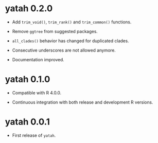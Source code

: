 # yatah 0.2.0

* Add `trim_void()`, `trim_rank()` and `trim_common()` functions.

* Remove `ggtree` from suggested packages.

* `all_clades()` behavior has changed for duplicated clades.

* Consecutive underscores are not allowed anymore.

* Documentation improved.

# yatah 0.1.0

* Compatible with R 4.0.0.

* Continuous integration with both release and development R versions.

# yatah 0.0.1

* First release of `yatah`.

